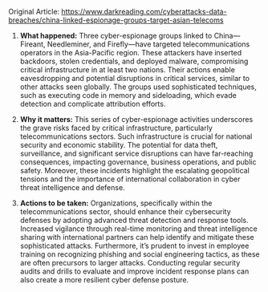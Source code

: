 Original Article: https://www.darkreading.com/cyberattacks-data-breaches/china-linked-espionage-groups-target-asian-telecoms

1) **What happened:**
Three cyber-espionage groups linked to China—Fireant, Needleminer, and Firefly—have targeted telecommunications operators in the Asia-Pacific region. These attackers have inserted backdoors, stolen credentials, and deployed malware, compromising critical infrastructure in at least two nations. Their actions enable eavesdropping and potential disruptions in critical services, similar to other attacks seen globally. The groups used sophisticated techniques, such as executing code in memory and sideloading, which evade detection and complicate attribution efforts.

2) **Why it matters:**
This series of cyber-espionage activities underscores the grave risks faced by critical infrastructure, particularly telecommunications sectors. Such infrastructure is crucial for national security and economic stability. The potential for data theft, surveillance, and significant service disruptions can have far-reaching consequences, impacting governance, business operations, and public safety. Moreover, these incidents highlight the escalating geopolitical tensions and the importance of international collaboration in cyber threat intelligence and defense.

3) **Actions to be taken:**
Organizations, specifically within the telecommunications sector, should enhance their cybersecurity defenses by adopting advanced threat detection and response tools. Increased vigilance through real-time monitoring and threat intelligence sharing with international partners can help identify and mitigate these sophisticated attacks. Furthermore, it’s prudent to invest in employee training on recognizing phishing and social engineering tactics, as these are often precursors to larger attacks. Conducting regular security audits and drills to evaluate and improve incident response plans can also create a more resilient cyber defense posture.
